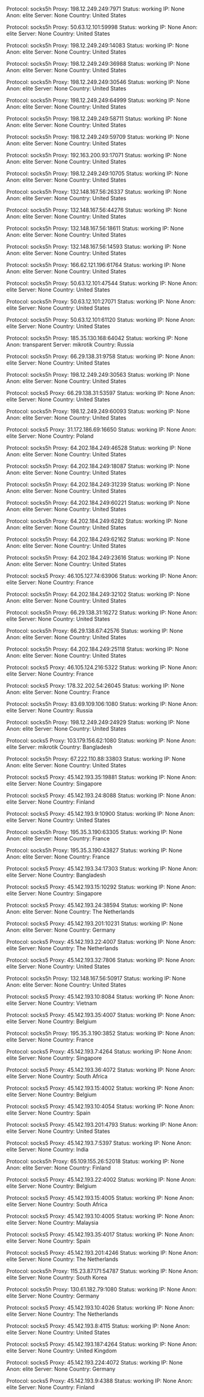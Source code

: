Protocol: socks5h
Proxy: 198.12.249.249:7971
Status: working
IP: None
Anon: elite
Server: None
Country: United States

Protocol: socks5h
Proxy: 50.63.12.101:59998
Status: working
IP: None
Anon: elite
Server: None
Country: United States

Protocol: socks5h
Proxy: 198.12.249.249:14083
Status: working
IP: None
Anon: elite
Server: None
Country: United States

Protocol: socks5h
Proxy: 198.12.249.249:36988
Status: working
IP: None
Anon: elite
Server: None
Country: United States

Protocol: socks5h
Proxy: 198.12.249.249:30546
Status: working
IP: None
Anon: elite
Server: None
Country: United States

Protocol: socks5h
Proxy: 198.12.249.249:64999
Status: working
IP: None
Anon: elite
Server: None
Country: United States

Protocol: socks5h
Proxy: 198.12.249.249:58711
Status: working
IP: None
Anon: elite
Server: None
Country: United States

Protocol: socks5h
Proxy: 198.12.249.249:59709
Status: working
IP: None
Anon: elite
Server: None
Country: United States

Protocol: socks5h
Proxy: 192.163.200.93:17071
Status: working
IP: None
Anon: elite
Server: None
Country: United States

Protocol: socks5h
Proxy: 198.12.249.249:10705
Status: working
IP: None
Anon: elite
Server: None
Country: United States

Protocol: socks5h
Proxy: 132.148.167.56:26337
Status: working
IP: None
Anon: elite
Server: None
Country: United States

Protocol: socks5h
Proxy: 132.148.167.56:44276
Status: working
IP: None
Anon: elite
Server: None
Country: United States

Protocol: socks5h
Proxy: 132.148.167.56:18611
Status: working
IP: None
Anon: elite
Server: None
Country: United States

Protocol: socks5h
Proxy: 132.148.167.56:14593
Status: working
IP: None
Anon: elite
Server: None
Country: United States

Protocol: socks5h
Proxy: 166.62.121.196:61764
Status: working
IP: None
Anon: elite
Server: None
Country: United States

Protocol: socks5h
Proxy: 50.63.12.101:47544
Status: working
IP: None
Anon: elite
Server: None
Country: United States

Protocol: socks5h
Proxy: 50.63.12.101:27071
Status: working
IP: None
Anon: elite
Server: None
Country: United States

Protocol: socks5h
Proxy: 50.63.12.101:61120
Status: working
IP: None
Anon: elite
Server: None
Country: United States

Protocol: socks5h
Proxy: 185.35.130.168:64042
Status: working
IP: None
Anon: transparent
Server: mikrotik
Country: Russia

Protocol: socks5h
Proxy: 66.29.138.31:9758
Status: working
IP: None
Anon: elite
Server: None
Country: United States

Protocol: socks5h
Proxy: 198.12.249.249:30563
Status: working
IP: None
Anon: elite
Server: None
Country: United States

Protocol: socks5
Proxy: 66.29.138.31:53597
Status: working
IP: None
Anon: elite
Server: None
Country: United States

Protocol: socks5h
Proxy: 198.12.249.249:60093
Status: working
IP: None
Anon: elite
Server: None
Country: United States

Protocol: socks5
Proxy: 31.172.186.69:16650
Status: working
IP: None
Anon: elite
Server: None
Country: Poland

Protocol: socks5h
Proxy: 64.202.184.249:46528
Status: working
IP: None
Anon: elite
Server: None
Country: United States

Protocol: socks5h
Proxy: 64.202.184.249:18087
Status: working
IP: None
Anon: elite
Server: None
Country: United States

Protocol: socks5h
Proxy: 64.202.184.249:31239
Status: working
IP: None
Anon: elite
Server: None
Country: United States

Protocol: socks5h
Proxy: 64.202.184.249:60221
Status: working
IP: None
Anon: elite
Server: None
Country: United States

Protocol: socks5h
Proxy: 64.202.184.249:6282
Status: working
IP: None
Anon: elite
Server: None
Country: United States

Protocol: socks5h
Proxy: 64.202.184.249:62162
Status: working
IP: None
Anon: elite
Server: None
Country: United States

Protocol: socks5h
Proxy: 64.202.184.249:23616
Status: working
IP: None
Anon: elite
Server: None
Country: United States

Protocol: socks5
Proxy: 46.105.127.74:63906
Status: working
IP: None
Anon: elite
Server: None
Country: France

Protocol: socks5h
Proxy: 64.202.184.249:32102
Status: working
IP: None
Anon: elite
Server: None
Country: United States

Protocol: socks5h
Proxy: 66.29.138.31:16272
Status: working
IP: None
Anon: elite
Server: None
Country: United States

Protocol: socks5h
Proxy: 66.29.138.67:42576
Status: working
IP: None
Anon: elite
Server: None
Country: United States

Protocol: socks5h
Proxy: 64.202.184.249:25118
Status: working
IP: None
Anon: elite
Server: None
Country: United States

Protocol: socks5
Proxy: 46.105.124.216:5322
Status: working
IP: None
Anon: elite
Server: None
Country: France

Protocol: socks5
Proxy: 178.32.202.54:26045
Status: working
IP: None
Anon: elite
Server: None
Country: France

Protocol: socks5h
Proxy: 83.69.109.106:1080
Status: working
IP: None
Anon: elite
Server: None
Country: Russia

Protocol: socks5h
Proxy: 198.12.249.249:24929
Status: working
IP: None
Anon: elite
Server: None
Country: United States

Protocol: socks5
Proxy: 103.179.156.62:1080
Status: working
IP: None
Anon: elite
Server: mikrotik
Country: Bangladesh

Protocol: socks5h
Proxy: 67.222.110.88:33803
Status: working
IP: None
Anon: elite
Server: None
Country: United States

Protocol: socks5
Proxy: 45.142.193.35:19881
Status: working
IP: None
Anon: elite
Server: None
Country: Singapore

Protocol: socks5
Proxy: 45.142.193.24:8088
Status: working
IP: None
Anon: elite
Server: None
Country: Finland

Protocol: socks5
Proxy: 45.142.193.9:10900
Status: working
IP: None
Anon: elite
Server: None
Country: United States

Protocol: socks5h
Proxy: 195.35.3.190:63305
Status: working
IP: None
Anon: elite
Server: None
Country: France

Protocol: socks5h
Proxy: 195.35.3.190:43827
Status: working
IP: None
Anon: elite
Server: None
Country: France

Protocol: socks5
Proxy: 45.142.193.34:17303
Status: working
IP: None
Anon: elite
Server: None
Country: Bangladesh

Protocol: socks5
Proxy: 45.142.193.15:10292
Status: working
IP: None
Anon: elite
Server: None
Country: Singapore

Protocol: socks5
Proxy: 45.142.193.24:38594
Status: working
IP: None
Anon: elite
Server: None
Country: The Netherlands

Protocol: socks5
Proxy: 45.142.193.201:10231
Status: working
IP: None
Anon: elite
Server: None
Country: Germany

Protocol: socks5
Proxy: 45.142.193.22:4007
Status: working
IP: None
Anon: elite
Server: None
Country: The Netherlands

Protocol: socks5
Proxy: 45.142.193.32:7806
Status: working
IP: None
Anon: elite
Server: None
Country: United States

Protocol: socks5h
Proxy: 132.148.167.56:50917
Status: working
IP: None
Anon: elite
Server: None
Country: United States

Protocol: socks5
Proxy: 45.142.193.10:8084
Status: working
IP: None
Anon: elite
Server: None
Country: Vietnam

Protocol: socks5
Proxy: 45.142.193.35:4007
Status: working
IP: None
Anon: elite
Server: None
Country: Belgium

Protocol: socks5h
Proxy: 195.35.3.190:3852
Status: working
IP: None
Anon: elite
Server: None
Country: France

Protocol: socks5
Proxy: 45.142.193.7:4264
Status: working
IP: None
Anon: elite
Server: None
Country: Singapore

Protocol: socks5
Proxy: 45.142.193.36:4072
Status: working
IP: None
Anon: elite
Server: None
Country: South Africa

Protocol: socks5
Proxy: 45.142.193.15:4002
Status: working
IP: None
Anon: elite
Server: None
Country: Belgium

Protocol: socks5
Proxy: 45.142.193.10:4054
Status: working
IP: None
Anon: elite
Server: None
Country: Spain

Protocol: socks5
Proxy: 45.142.193.201:4793
Status: working
IP: None
Anon: elite
Server: None
Country: United States

Protocol: socks5
Proxy: 45.142.193.7:5397
Status: working
IP: None
Anon: elite
Server: None
Country: India

Protocol: socks5h
Proxy: 65.109.155.26:52018
Status: working
IP: None
Anon: elite
Server: None
Country: Finland

Protocol: socks5
Proxy: 45.142.193.22:4002
Status: working
IP: None
Anon: elite
Server: None
Country: Belgium

Protocol: socks5
Proxy: 45.142.193.15:4005
Status: working
IP: None
Anon: elite
Server: None
Country: South Africa

Protocol: socks5
Proxy: 45.142.193.10:4005
Status: working
IP: None
Anon: elite
Server: None
Country: Malaysia

Protocol: socks5
Proxy: 45.142.193.35:4017
Status: working
IP: None
Anon: elite
Server: None
Country: Spain

Protocol: socks5
Proxy: 45.142.193.201:4246
Status: working
IP: None
Anon: elite
Server: None
Country: The Netherlands

Protocol: socks5h
Proxy: 115.23.87.171:54787
Status: working
IP: None
Anon: elite
Server: None
Country: South Korea

Protocol: socks5h
Proxy: 130.61.182.79:1080
Status: working
IP: None
Anon: elite
Server: None
Country: Germany

Protocol: socks5
Proxy: 45.142.193.10:4026
Status: working
IP: None
Anon: elite
Server: None
Country: The Netherlands

Protocol: socks5
Proxy: 45.142.193.8:4115
Status: working
IP: None
Anon: elite
Server: None
Country: United States

Protocol: socks5
Proxy: 45.142.193.187:4264
Status: working
IP: None
Anon: elite
Server: None
Country: United Kingdom

Protocol: socks5
Proxy: 45.142.193.224:4072
Status: working
IP: None
Anon: elite
Server: None
Country: Germany

Protocol: socks5
Proxy: 45.142.193.9:4388
Status: working
IP: None
Anon: elite
Server: None
Country: Finland

